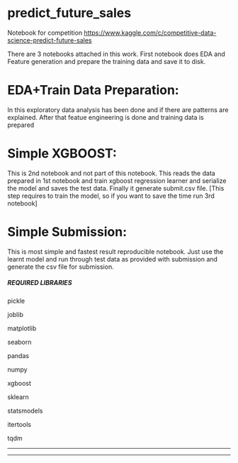 # predict_future_sales
Notebook for competition https://www.kaggle.com/c/competitive-data-science-predict-future-sales

There are 3 notebooks attached in this work. 
First notebook does EDA and Feature generation and prepare the training data and save it to disk.

# EDA+Train Data Preparation: 
In this exploratory data analysis has been done and if there are patterns are explained. After that featue engineering is done and training data is prepared
# Simple XGBOOST: 
This is 2nd notebook and not part of this notebook. This reads the data prepared in 1st notebook and train xgboost regression learner and serialize the model and saves the test data. Finally it generate submit.csv file. 
[This step requires to train the model, so if you want to save the time run 3rd notebook]
# Simple Submission: 
This is most simple and fastest result reproducible notebook. Just use the learnt model and run through test data as provided with submission and generate the csv file for submission.
##### REQUIRED LIBRARIES
pickle

joblib

matplotlib

seaborn

pandas

numpy

xgboost

sklearn

statsmodels

itertools

tqdm

************
******************
